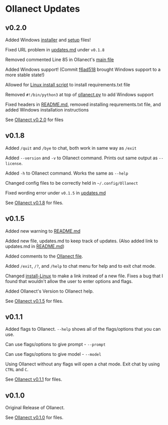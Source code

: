 # Ollanect Updates

## v0.2.0
Added Windows [installer](./src/scripts/install-Windows.bat) and [setup](./src/Ollanect/setup-Windows.bat) files!

Fixed URL problem in [updates.md](./updates.md) under `v0.1.8`

Removed commented Line 85 in Ollanect's [main file](./src/Ollanect/ollanect.py)

Added Windows support! (Commit [f6ad518](https://github.com/isaiahcmichael/Ollanect/commit/f6ad5184234206486feb9ad3c47b3a0486dd5f85) brought Windows support to a more stable state!)

Allowed for [Linux install script](./src/scripts/install-Linux) to install requirements.txt file

Removed `#!/bin/python3` at top of [ollanect.py](./src/Ollanect/ollanect.py) to add Windows support

Fixed headers in [README.md](./README.md), removed installing requrements.txt file, and added Windows installation instructions

See [Ollanect v0.2.0](https://github.com/isaiahcmichael/Ollanect/tree/v0.2.0) for files

## v0.1.8
Added `/quit` and `/bye` to chat, both work in same way as `/exit`

Added `--version` and `-v` to Ollanect command. Prints out same output as `--license`.

Added `-h` to Ollanect command. Works the same as `--help`

Changed config files to be correctly held in `~/.config/Ollanect`

Fixed wording error under `v0.1.5` in [updates.md](./updates.md)

See [Ollanect v0.1.8](https://github.com/isaiahcmichael/Ollanect/tree/v0.1.8) for files.

## v0.1.5
Added new warning to [README.md](./README.md)

Added new file, updates.md to keep track of updates. (Also added link to updates.md in [README.md](./README.md))

Added comments to the [Ollanect file](./src/Ollanect/ollanect.py).

Added `/exit`, `/?`, and `/help` to chat menu for help and to exit chat mode.

Changed [install-Linux](./src/scripts/install-Linux) to make a link instead of a new file. Fixes a bug that I found that wouldn't allow the user to enter options and flags.

Added Ollanect's Version to Ollanect help.

See [Ollanect v0.1.5](https://github.com/isaiahcmichael/Ollanect/tree/v0.1.5) for files.

## v0.1.1
Added flags to Ollanect. `--help` shows all of the flags/options that you can use.

Can use flags/options to give prompt - `--prompt`

Can use flags/options to give model - `--model`

Using Ollanect without any flags will open a chat mode. Exit chat by using `CTRL` and `C`.

See [Ollanect v0.1.1](https://github.com/isaiahcmichael/Ollanect/tree/v0.1.1) for files.

## v0.1.0
Original Release of Ollanect.

See [Ollanect v0.1.0](https://github.com/isaiahcmichael/Ollanect/tree/v0.1.0) for files.